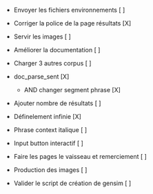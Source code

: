 - Envoyer les fichiers environnements [ ]
- Corriger la police de la page résultats [X]


- Servir les images [ ]
- Améliorer la documentation [ ]
- Charger 3 autres corpus [ ]



- doc_parse_sent [X]
  - AND changer segment phrase [X]
- Ajouter nombre de résultats [ ]
- Définelement infinie [X]
- Phrase context italique [ ]
- Input button interactif [ ]


- Faire les pages le vaisseau et remerciement [ ]
- Production des images [ ]
- Valider le script de création de gensim [ ]